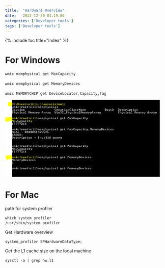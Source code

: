 ```yaml
---
title:  "Hardware Overview"
date:   2023-12-20 01:19:00
categories: ['Developer tools']
tags: ['Developer tools']
---
```


{% include toc title="Index" %}

# For Windows

```shell
wmic memphysical get MaxCapacity

wmic memphysical get MemoryDevices 
        
wmic MEMORYCHIP get DeviceLocator,Capacity,Tag
```

![wmic.png](..%2F..%2Fassets%2Fimages%2Fwmic.png)

# For Mac

path for system profiler

```shell
which system_profiler
/usr/sbin/system_profiler
```

Get Hardware overview
```shell
system_profiler SPHardwareDataType;
```

Get the L1 cache size on the local machine

```shell
sysctl -a | grep hw.l1
```